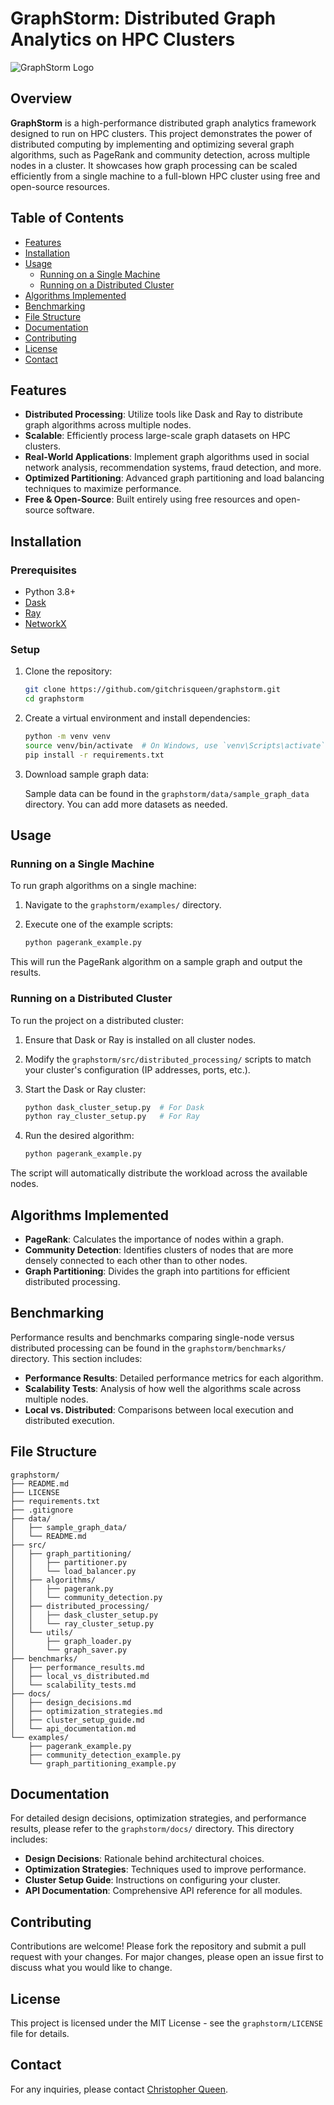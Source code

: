# GraphStorm: Distributed Graph Analytics on HPC Clusters

![GraphStorm Logo](./GraphStorm.webp) 

## Overview

**GraphStorm** is a high-performance distributed graph analytics framework designed to run on HPC clusters. This project demonstrates the power of distributed computing by implementing and optimizing several graph algorithms, such as PageRank and community detection, across multiple nodes in a cluster. It showcases how graph processing can be scaled efficiently from a single machine to a full-blown HPC cluster using free and open-source resources.

## Table of Contents

- [Features](#features)
- [Installation](#installation)
- [Usage](#usage)
  - [Running on a Single Machine](#running-on-a-single-machine)
  - [Running on a Distributed Cluster](#running-on-a-distributed-cluster)
- [Algorithms Implemented](#algorithms-implemented)
- [Benchmarking](#benchmarking)
- [File Structure](#file-structure)
- [Documentation](#documentation)
- [Contributing](#contributing)
- [License](#license)
- [Contact](#contact)

## Features

- **Distributed Processing**: Utilize tools like Dask and Ray to distribute graph algorithms across multiple nodes.
- **Scalable**: Efficiently process large-scale graph datasets on HPC clusters.
- **Real-World Applications**: Implement graph algorithms used in social network analysis, recommendation systems, fraud detection, and more.
- **Optimized Partitioning**: Advanced graph partitioning and load balancing techniques to maximize performance.
- **Free & Open-Source**: Built entirely using free resources and open-source software.

## Installation

### Prerequisites

- Python 3.8+
- [Dask](https://dask.org/)
- [Ray](https://ray.io/)
- [NetworkX](https://networkx.github.io/)

### Setup

1. Clone the repository:

   ```bash
   git clone https://github.com/gitchrisqueen/graphstorm.git
   cd graphstorm
   ```

2. Create a virtual environment and install dependencies:

   ```bash
   python -m venv venv
   source venv/bin/activate  # On Windows, use `venv\Scripts\activate`
   pip install -r requirements.txt
   ```

3. Download sample graph data:

   Sample data can be found in the `graphstorm/data/sample_graph_data` directory. You can add more datasets as needed.

## Usage

### Running on a Single Machine

To run graph algorithms on a single machine:

1. Navigate to the `graphstorm/examples/` directory.
2. Execute one of the example scripts:

   ```bash
   python pagerank_example.py
   ```

This will run the PageRank algorithm on a sample graph and output the results.

### Running on a Distributed Cluster

To run the project on a distributed cluster:

1. Ensure that Dask or Ray is installed on all cluster nodes.
2. Modify the `graphstorm/src/distributed_processing/` scripts to match your cluster's configuration (IP addresses, ports, etc.).
3. Start the Dask or Ray cluster:

   ```bash
   python dask_cluster_setup.py  # For Dask
   python ray_cluster_setup.py   # For Ray
   ```

4. Run the desired algorithm:

   ```bash
   python pagerank_example.py
   ```

The script will automatically distribute the workload across the available nodes.

## Algorithms Implemented

- **PageRank**: Calculates the importance of nodes within a graph.
- **Community Detection**: Identifies clusters of nodes that are more densely connected to each other than to other nodes.
- **Graph Partitioning**: Divides the graph into partitions for efficient distributed processing.

## Benchmarking

Performance results and benchmarks comparing single-node versus distributed processing can be found in the `graphstorm/benchmarks/` directory. This section includes:

- **Performance Results**: Detailed performance metrics for each algorithm.
- **Scalability Tests**: Analysis of how well the algorithms scale across multiple nodes.
- **Local vs. Distributed**: Comparisons between local execution and distributed execution.

## File Structure

```plaintext
graphstorm/
├── README.md
├── LICENSE
├── requirements.txt
├── .gitignore
├── data/
│   ├── sample_graph_data/
│   └── README.md
├── src/
│   ├── graph_partitioning/
│   │   ├── partitioner.py
│   │   └── load_balancer.py
│   ├── algorithms/
│   │   ├── pagerank.py
│   │   └── community_detection.py
│   ├── distributed_processing/
│   │   ├── dask_cluster_setup.py
│   │   └── ray_cluster_setup.py
│   └── utils/
│       ├── graph_loader.py
│       └── graph_saver.py
├── benchmarks/
│   ├── performance_results.md
│   ├── local_vs_distributed.md
│   └── scalability_tests.md
├── docs/
│   ├── design_decisions.md
│   ├── optimization_strategies.md
│   ├── cluster_setup_guide.md
│   └── api_documentation.md
└── examples/
    ├── pagerank_example.py
    ├── community_detection_example.py
    └── graph_partitioning_example.py
```

## Documentation

For detailed design decisions, optimization strategies, and performance results, please refer to the `graphstorm/docs/` directory. This directory includes:

- **Design Decisions**: Rationale behind architectural choices.
- **Optimization Strategies**: Techniques used to improve performance.
- **Cluster Setup Guide**: Instructions on configuring your cluster.
- **API Documentation**: Comprehensive API reference for all modules.

## Contributing

Contributions are welcome! Please fork the repository and submit a pull request with your changes. For major changes, please open an issue first to discuss what you would like to change.

## License

This project is licensed under the MIT License - see the `graphstorm/LICENSE` file for details.

## Contact

For any inquiries, please contact [Christopher Queen](mailto:christopher.queen@gmail.com).
